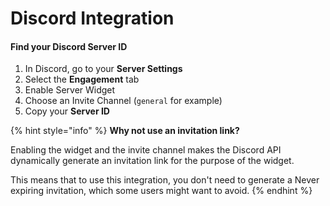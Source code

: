 # Discord Integration

#### Find your Discord Server ID

1. In Discord, go to your **Server Settings**
2. Select the **Engagement** tab
3. Enable Server Widget
4. Choose an Invite Channel (`general` for example)
5. Copy your **Server ID**

{% hint style="info" %}
**Why not use an invitation link?**

Enabling the widget and the invite channel makes the Discord API dynamically generate an invitation link for the purpose of the widget.

This means that to use this integration, you don't need to generate a Never expiring invitation, which some users might want to avoid.
{% endhint %}
